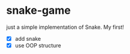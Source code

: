# snake-game

just a simple implementation of Snake. My first! 

- [x] add snake
- [x] use OOP structure
